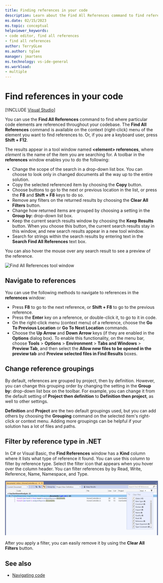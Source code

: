 ```yaml
---
title: Finding references in your code
description: Learn about the Find All References command to find references to particular code elements in your code.
ms.date: 02/15/2023
ms.topic: conceptual
helpviewer_keywords:
- code editor, find all references
- find all references
author: TerryGLee
ms.author: tglee
manager: jmartens
ms.technology: vs-ide-general
ms.workload:
- multiple
---
```

# Find references in your code

 [!INCLUDE [Visual Studio](~/includes/applies-to-version/vs-windows-only.md)]

You can use the **Find All References** command to find where particular code elements are referenced throughout your codebase. The **Find All References** command is available on the context (right-click) menu of the element you want to find references to. Or, if you are a keyboard user, press **Shift + F12**.

The results appear in a tool window named **\<element> references**, where *element* is the name of the item you are searching for. A toolbar in the **references** window enables you to do the following:

- Change the scope of the search in a drop-down list box. You can choose to look only in changed documents all the way up to the entire solution.
- Copy the selected referenced item by choosing the **Copy** button.
- Choose buttons to go to the next or previous location in the list, or press the **F8** and **Shift + F8** keys to do so.
- Remove any filters on the returned results by choosing the **Clear All Filters** button.
- Change how returned items are grouped by choosing a setting in the **Group by:** drop-down list box.
- Keep the current search results window by choosing the **Keep Results** button. When you choose this button, the current search results stay in this window, and new search results appear in a new tool window.
- Search for strings within the search results by entering text in the **Search Find All References** text box.

You can also hover the mouse over any search result to see a preview of the reference.

![Find All References tool window](../ide/media/vside_findallreferences.png)

## Navigate to references

You can use the following methods to navigate to references in the **references** window:

- Press **F8** to go to the next reference, or **Shift + F8** to go to the previous reference.
- Press the **Enter** key on a reference, or double-click it, to go to it in code.
- On the right-click menu (context menu) of a reference, choose the **Go To Previous Location** or **Go To Next Location** commands.
- Choose the **Up Arrow** and **Down Arrow** keys (if they are enabled in the **Options** dialog box). To enable this functionality, on the menu bar, choose **Tools** > **Options** > **Environment** > **Tabs and Windows** > **Preview Tab**, and then select the **Allow new files to be opened in the preview tab** and **Preview selected files in Find Results** boxes.

## Change reference groupings

By default, references are grouped by project, then by definition. However, you can change this grouping order by changing the setting in the **Group by:** drop-down list box on the toolbar. For example, you can change it from the default setting of **Project then definition** to **Definition then project**, as well to other settings.

**Definition** and **Project** are the two default groupings used, but you can add others by choosing the **Grouping** command on the selected item's right-click or context menu. Adding more groupings can be helpful if your solution has a lot of files and paths.

## Filter by reference type in .NET

In C# or Visual Basic, the **Find References** window has a **Kind** column where it lists what type of reference it found. You can use this column to filter by reference type. Select the filter icon that appears when you hover over the column header. You can filter references by by Read, Write, Reference, Name, Namespace, and Type.

![Find References Window Kind column ](../ide/media/vside_findallreferencesKind.png)

After you apply a filter, you can easily remove it by using the **Clear All Filters** button.

## See also

- [Navigating code](../ide/navigating-code.md)
